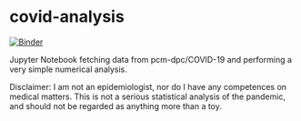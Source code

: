 # covid-analysis
[![Binder](https://mybinder.org/badge_logo.svg)](https://mybinder.org/v2/gh/rfrancesco/covid-analysis/master?filepath=covid-ita.ipynb)

Jupyter Notebook fetching data from pcm-dpc/COVID-19 and performing a very simple numerical analysis.

Disclaimer: I am not an epidemiologist, nor do I have any competences on medical matters. This is not a serious statistical analysis of the pandemic, and should not be regarded as anything more than a toy.
